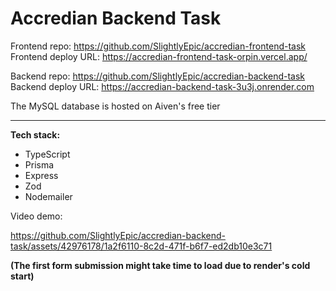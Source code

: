 # Accredian Backend Task

Frontend repo: https://github.com/SlightlyEpic/accredian-frontend-task  
Frontend deploy URL: https://accredian-frontend-task-orpin.vercel.app/  

Backend repo: https://github.com/SlightlyEpic/accredian-backend-task  
Backend deploy URL: https://accredian-backend-task-3u3j.onrender.com  

The MySQL database is hosted on Aiven's free tier  

---

**Tech stack:**
- TypeScript
- Prisma
- Express
- Zod
- Nodemailer 

Video demo:

https://github.com/SlightlyEpic/accredian-backend-task/assets/42976178/1a2f6110-8c2d-471f-b6f7-ed2db10e3c71

**(The first form submission might take time to load due to render's cold start)**
